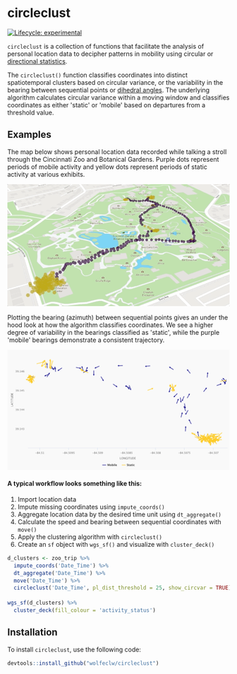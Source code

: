 # circleclust

<!-- badges: start -->
[![Lifecycle: experimental](https://img.shields.io/badge/lifecycle-experimental-orange.svg)](https://www.tidyverse.org/lifecycle/#experimental)
<!-- badges: end -->

`circleclust` is a collection of functions that facilitate the analysis of personal location data to decipher patterns in mobility using circular or [directional statistics](https://en.wikipedia.org/wiki/Directional_statistics). 

The `circleclust()` function classifies coordinates into distinct spatiotemporal clusters based on circular variance, or the variability in the bearing between sequential points or [dihedral angles](https://en.wikipedia.org/wiki/Dihedral_angle). The underlying algorithm calculates circular variance within a moving window and classifies coordinates as either 'static' or 'mobile' based on departures from a threshold value.

## Examples

The map below shows personal location data recorded while talking a stroll through the Cincinnati Zoo and Botanical Gardens.  Purple dots represent periods of mobile activity and yellow dots represent periods of static activity at various exhibits.

![](./zoo_deck.gif)

Plotting the bearing (azimuth) between sequential points gives an under the hood look at how the algorithm classifies coordinates. We see a higher degree of variability in the bearings classified as 'static', while the purple 'mobile' bearings demonstrate a consistent trajectory.

![](./hc_zoo.png)

#### A typical workflow looks something like this:

  1. Import location data
  2. Impute missing coordinates using `impute_coords()`
  3. Aggregate location data by the desired time unit using `dt_aggregate()`
  4. Calculate the speed and bearing between sequential coordinates with `move()`
  5. Apply the clustering algorithm with `circleclust()`
  6. Create an `sf` object with `wgs_sf()` and visualize with `cluster_deck()`
  
``` r
d_clusters <- zoo_trip %>% 
  impute_coords('Date_Time') %>%
  dt_aggregate('Date_Time') %>%
  move('Date_Time') %>%
  circleclust('Date_Time', pl_dist_threshold = 25, show_circvar = TRUE)

wgs_sf(d_clusters) %>% 
  cluster_deck(fill_colour = 'activity_status')
```

## Installation

To install `circleclust`, use the following code:

``` r
devtools::install_github("wolfeclw/circleclust")
```
